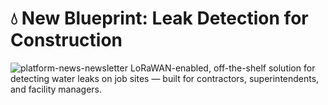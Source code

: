 # 💧 New Blueprint: Leak Detection for Construction
![platform-news-newsletter](https://github.com/user-attachments/assets/cf32e0cf-a34a-4e73-9b1b-d00da6dbc7d7)
LoRaWAN-enabled, off-the-shelf solution for detecting water leaks on job sites — built for contractors, superintendents, and facility managers.
